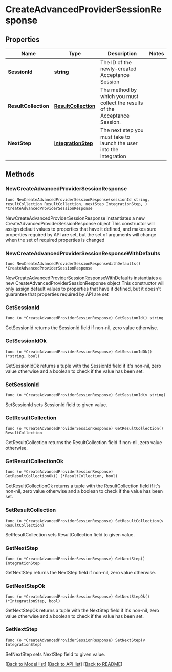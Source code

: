 # CreateAdvancedProviderSessionResponse

## Properties

Name | Type | Description | Notes
------------ | ------------- | ------------- | -------------
**SessionId** | **string** | The ID of the newly-created Acceptance Session | 
**ResultCollection** | [**ResultCollection**](ResultCollection.md) | The method by which you must collect the results of the Acceptance Session. | 
**NextStep** | [**IntegrationStep**](IntegrationStep.md) | The next step you must take to launch the user into the integration | 

## Methods

### NewCreateAdvancedProviderSessionResponse

`func NewCreateAdvancedProviderSessionResponse(sessionId string, resultCollection ResultCollection, nextStep IntegrationStep, ) *CreateAdvancedProviderSessionResponse`

NewCreateAdvancedProviderSessionResponse instantiates a new CreateAdvancedProviderSessionResponse object
This constructor will assign default values to properties that have it defined,
and makes sure properties required by API are set, but the set of arguments
will change when the set of required properties is changed

### NewCreateAdvancedProviderSessionResponseWithDefaults

`func NewCreateAdvancedProviderSessionResponseWithDefaults() *CreateAdvancedProviderSessionResponse`

NewCreateAdvancedProviderSessionResponseWithDefaults instantiates a new CreateAdvancedProviderSessionResponse object
This constructor will only assign default values to properties that have it defined,
but it doesn't guarantee that properties required by API are set

### GetSessionId

`func (o *CreateAdvancedProviderSessionResponse) GetSessionId() string`

GetSessionId returns the SessionId field if non-nil, zero value otherwise.

### GetSessionIdOk

`func (o *CreateAdvancedProviderSessionResponse) GetSessionIdOk() (*string, bool)`

GetSessionIdOk returns a tuple with the SessionId field if it's non-nil, zero value otherwise
and a boolean to check if the value has been set.

### SetSessionId

`func (o *CreateAdvancedProviderSessionResponse) SetSessionId(v string)`

SetSessionId sets SessionId field to given value.


### GetResultCollection

`func (o *CreateAdvancedProviderSessionResponse) GetResultCollection() ResultCollection`

GetResultCollection returns the ResultCollection field if non-nil, zero value otherwise.

### GetResultCollectionOk

`func (o *CreateAdvancedProviderSessionResponse) GetResultCollectionOk() (*ResultCollection, bool)`

GetResultCollectionOk returns a tuple with the ResultCollection field if it's non-nil, zero value otherwise
and a boolean to check if the value has been set.

### SetResultCollection

`func (o *CreateAdvancedProviderSessionResponse) SetResultCollection(v ResultCollection)`

SetResultCollection sets ResultCollection field to given value.


### GetNextStep

`func (o *CreateAdvancedProviderSessionResponse) GetNextStep() IntegrationStep`

GetNextStep returns the NextStep field if non-nil, zero value otherwise.

### GetNextStepOk

`func (o *CreateAdvancedProviderSessionResponse) GetNextStepOk() (*IntegrationStep, bool)`

GetNextStepOk returns a tuple with the NextStep field if it's non-nil, zero value otherwise
and a boolean to check if the value has been set.

### SetNextStep

`func (o *CreateAdvancedProviderSessionResponse) SetNextStep(v IntegrationStep)`

SetNextStep sets NextStep field to given value.



[[Back to Model list]](../README.md#documentation-for-models) [[Back to API list]](../README.md#documentation-for-api-endpoints) [[Back to README]](../README.md)


